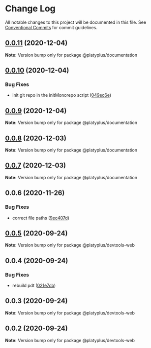# Change Log

All notable changes to this project will be documented in this file.
See [Conventional Commits](https://conventionalcommits.org) for commit guidelines.

## [0.0.11](https://github.com/platyplus/platyplus/compare/@platyplus/documentation@0.0.10...@platyplus/documentation@0.0.11) (2020-12-04)

**Note:** Version bump only for package @platyplus/documentation





## [0.0.10](https://github.com/platyplus/platyplus/compare/@platyplus/documentation@0.0.9...@platyplus/documentation@0.0.10) (2020-12-04)


### Bug Fixes

* init git repo in the initMonorepo script ([049ec6e](https://github.com/platyplus/platyplus/commit/049ec6eb21599a3fe080f6a2deda599d032348f2))





## [0.0.9](https://github.com/platyplus/platyplus/compare/@platyplus/documentation@0.0.8...@platyplus/documentation@0.0.9) (2020-12-04)

**Note:** Version bump only for package @platyplus/documentation





## [0.0.8](https://github.com/platyplus/platyplus/compare/@platyplus/documentation@0.0.7...@platyplus/documentation@0.0.8) (2020-12-03)

**Note:** Version bump only for package @platyplus/documentation





## [0.0.7](https://github.com/platyplus/platyplus/compare/@platyplus/documentation@0.0.6...@platyplus/documentation@0.0.7) (2020-12-03)

**Note:** Version bump only for package @platyplus/documentation





## 0.0.6 (2020-11-26)


### Bug Fixes

* correct file paths ([9ec407d](https://github.com/platyplus/platyplus/commit/9ec407ddc633d60da01f29182ba72deef2ddfc8f))





## [0.0.5](https://github.com/platyplus/platyplus/compare/@platyplus/devtools-web@0.0.4...@platyplus/devtools-web@0.0.5) (2020-09-24)

**Note:** Version bump only for package @platyplus/devtools-web





## 0.0.4 (2020-09-24)


### Bug Fixes

* rebuild pdt ([021e7cb](https://github.com/platyplus/platyplus/commit/021e7cb617ad0fe251d134395196050f64c72d08))





## 0.0.3 (2020-09-24)

**Note:** Version bump only for package @platyplus/devtools-web





## 0.0.2 (2020-09-24)

**Note:** Version bump only for package @platyplus/devtools-web
